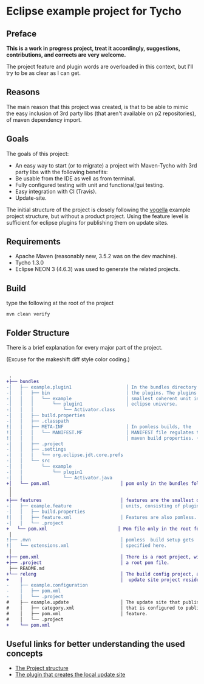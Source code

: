 # Eclipse example project for Tycho

## Preface 

__This is a work in progress project, treat it accordingly, suggestions, contributions, and corrects are very welcome.__

The project feature and plugin words are overloaded in this context, but I'll try to be as clear as I can get.

## Reasons

The main reason that this project was created, is that to be able to mimic the easy inclusion of 3rd party libs (that aren't available on p2 repositories), of maven dependency import.

## Goals

The goals of this project:

* An easy way to start (or to migrate) a project with Maven-Tycho with 3rd party libs with the following benefits:
* Be usable from the IDE as well as from terminal.
* Fully configured testing with unit and functional/gui testing.
* Easy integration with CI (Travis).
* Update-site.

The initial structure of the project is closely following the [vogella][vogella link] example project structure, but without a product project. Using the feature level is sufficient for eclipse plugins for publishing them on update sites.

## Requirements

* Apache Maven (reasonably new, 3.5.2 was on the dev machine).
* Tycho 1.3.0
* Eclipse NEON 3 (4.6.3) was used to generate the related projects.

## Build

type the following at the root of the project 

```mvn clean verify```

## Folder Structure

There is a brief explanation for every major part of the project.

(Excuse for the makeshift diff style color coding.)

```diff

 .
+├── bundles
-│   ├── example.plugin1                    │ In the bundles directory lie
-│   │   ├── bin                            │ the plugins. The plugins are
-│   │   │   └── example                    │ smallest coherent unit in the
-│   │   │       └── plugin1                │ eclipse universe.
-│   │   │           └── Activator.class
-│   │   ├── build.properties
-│   │   ├── .classpath
!│   │   ├── META-INF                       │ In pomless builds, the
!│   │   │   └── MANIFEST.MF                │ MANIFEST file regulates the
!│   │   │                                  │ maven build properties. (no pom)
-│   │   ├── .project
-│   │   ├── .settings
-│   │   │   └── org.eclipse.jdt.core.prefs
-│   │   └── src
-│   │       └── example
-│   │           └── plugin1
-│   │               └── Activator.java
+│   └── pom.xml                          │ pom only in the bundles folder
 │
 │
+├── features                             │ features are the smallest deployable
-│   ├── example.feature                  │ units, consisting of plugins.
-│   │   ├── build.properties
!│   │   ├── feature.xml                  │ Features are also pomless.
-│   │   └── .project
+   └── pom.xml                          │ Pom file only in the root features.
 │
!├── .mvn                                 │ pomless  build setup gets
!│   └── extensions.xml                   │ specified here.
 │
+├── pom.xml                              │ There is a root project, with
+├── .project                             │ a root pom file.
 ├── README.md
+└── releng                               │ The build config project, and the
+    │                                    │  update site project resides here
-    ├── example.configuration
-    │   ├── pom.xml
-    │   └── .project
#    ├── example.update                   │ The update site that publishes the
#    │   ├── category.xml                 │ that is configured to publish the
#    │   ├── pom.xml                      │ feature.
#    │   └── .project
+    └── pom.xml

```

## Useful links for better understanding the used concepts

* [The Project structure][vogella link]
* [The plugin that creates the local update site][mvn p2 link]



[vogella link]: http://www.vogella.com/tutorials/EclipseTycho/article.html
[mvn p2 link]: https://github.com/reficio/p2-maven-plugin